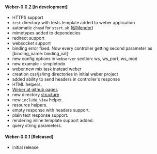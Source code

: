 #### Weber-0.0.2 [In development]

  * HTTPS support
  * `test` directory with tests template added to weber application
  * automatic `chmod` for `start.sh` ([@Mendor](https://github.com/Mendor))
  * mimetypes added to dependecies
  * redirect support
  * websocket support
  * binding error fixed. Now every controller getting second parameter as [binding_name: binding_val]
  * new config options in `webserver` section: ws, ws_port, ws_mod
  * new example - simpletodo
  * weber.new mix task instead weber
  * creation css/js/img directories in initial weber project
  * added ability to send headers in controller's response
  * HTML helpers.
  * [Weber at github pages](http://0xax.github.io/weber/index.html)
  * new directory [structure](https://github.com/0xAX/weber/wiki/Weber-project-directory-structure)
  * new `include_view` helper.
  * resource helpers.
  * empty response with headers support.
  * plain text response support.
  * rendering inline template support added.
  * query string parameters.

#### Weber-0.0.1 [Released]

  * Initial release
